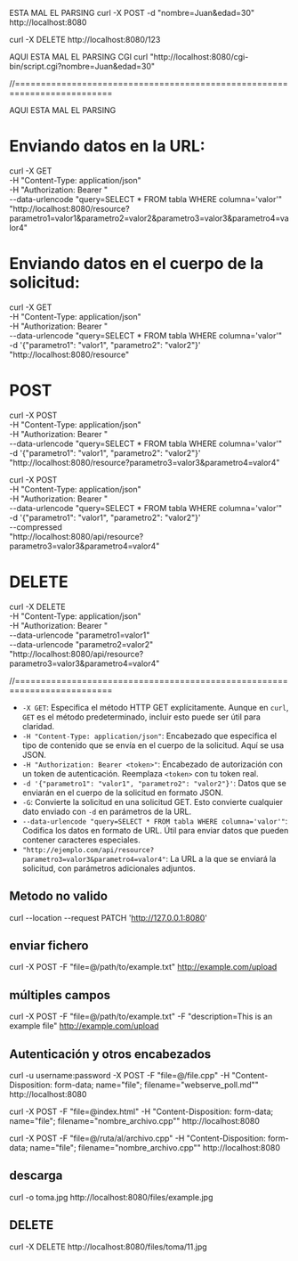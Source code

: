 ESTA MAL EL PARSING
curl -X POST -d "nombre=Juan&edad=30" http://localhost:8080

curl -X DELETE http://localhost:8080/123

AQUI ESTA MAL EL PARSING
CGI
curl "http://localhost:8080/cgi-bin/script.cgi?nombre=Juan&edad=30"


//=========================================================================

AQUI ESTA MAL EL PARSING

# Enviando datos en la URL:

curl -X GET \
     -H "Content-Type: application/json" \
     -H "Authorization: Bearer <token>" \
     --data-urlencode "query=SELECT * FROM tabla WHERE columna='valor'" \
     "http://localhost:8080/resource?parametro1=valor1&parametro2=valor2&parametro3=valor3&parametro4=valor4"

# Enviando datos en el cuerpo de la solicitud:

curl -X GET \
     -H "Content-Type: application/json" \
     -H "Authorization: Bearer <token>" \
     --data-urlencode "query=SELECT * FROM tabla WHERE columna='valor'" \
     -d '{"parametro1": "valor1", "parametro2": "valor2"}' \
     "http://localhost:8080/resource"

# POST

curl -X POST \
     -H "Content-Type: application/json" \
     -H "Authorization: Bearer <token>" \
     --data-urlencode "query=SELECT * FROM tabla WHERE columna='valor'" \
     -d '{"parametro1": "valor1", "parametro2": "valor2"}' \
     "http://localhost:8080/resource?parametro3=valor3&parametro4=valor4"

curl -X POST \
     -H "Content-Type: application/json" \
     -H "Authorization: Bearer <token>" \
     --data-urlencode "query=SELECT * FROM tabla WHERE columna='valor'" \
     -d '{"parametro1": "valor1", "parametro2": "valor2"}' \
     --compressed \
     "http://localhost:8080/api/resource?parametro3=valor3&parametro4=valor4"

# DELETE

curl -X DELETE \
     -H "Content-Type: application/json" \
     -H "Authorization: Bearer <token>" \
     --data-urlencode "parametro1=valor1" \
     --data-urlencode "parametro2=valor2" \
     "http://localhost:8080/api/resource?parametro3=valor3&parametro4=valor4"


//=========================================================================


- `-X GET`: Especifica el método HTTP GET explícitamente. Aunque en `curl`, `GET` es el método predeterminado, incluir esto puede ser útil para claridad.
- `-H "Content-Type: application/json"`: Encabezado que especifica el tipo de contenido que se envía en el cuerpo de la solicitud. Aquí se usa JSON.
- `-H "Authorization: Bearer <token>"`: Encabezado de autorización con un token de autenticación. Reemplaza `<token>` con tu token real.
- `-d '{"parametro1": "valor1", "parametro2": "valor2"}'`: Datos que se enviarán en el cuerpo de la solicitud en formato JSON.
- `-G`: Convierte la solicitud en una solicitud GET. Esto convierte cualquier dato enviado con `-d` en parámetros de la URL.
- `--data-urlencode "query=SELECT * FROM tabla WHERE columna='valor'"`: Codifica los datos en formato de URL. Útil para enviar datos que pueden contener caracteres especiales.
- `"http://ejemplo.com/api/resource?parametro3=valor3&parametro4=valor4"`: La URL a la que se enviará la solicitud, con parámetros adicionales adjuntos.



## Metodo no valido
curl --location --request PATCH 'http://127.0.0.1:8080'


##  enviar fichero

curl -X POST -F "file=@/path/to/example.txt" http://example.com/upload

##  múltiples campos
curl -X POST -F "file=@/path/to/example.txt" -F "description=This is an example file" http://example.com/upload

## Autenticación y otros encabezados
curl -u username:password -X POST -F "file=@/file.cpp" -H "Content-Disposition: form-data; name=\"file\"; filename=\"webserve_poll.md\"" http://localhost:8080

curl -X POST -F "file=@index.html" -H "Content-Disposition: form-data; name="file"; filename="nombre_archivo.cpp"" http://localhost:8080

curl -X POST -F "file=@/ruta/al/archivo.cpp" -H "Content-Disposition: form-data; name=\"file\"; filename=\"nombre_archivo.cpp\"" http://localhost:8080


## descarga
 curl -o toma.jpg http://localhost:8080/files/example.jpg


## DELETE
 curl -X DELETE http://localhost:8080/files/toma/11.jpg